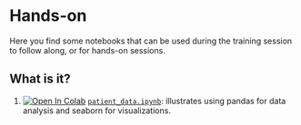 # Hands-on

Here you find some notebooks that can be used during the training session
to follow along, or for hands-on sessions.

## What is it?
  1.  [![Open In Colab](https://colab.research.google.com/assets/colab-badge.svg)](https://colab.research.google.com/github/gjbex/Python-for-data-science/blob/master/hands-on/patient_data.ipynb) [`patient_data.ipynb`](patient_data.ipynb): illustrates using pandas for data analysis and seaborn for visualizations.
